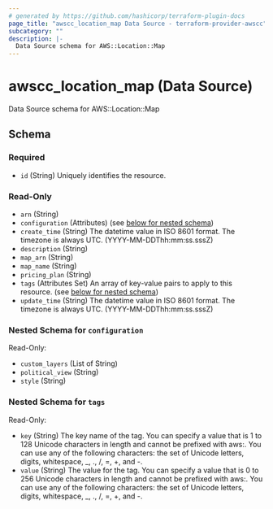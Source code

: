 ```yaml
---
# generated by https://github.com/hashicorp/terraform-plugin-docs
page_title: "awscc_location_map Data Source - terraform-provider-awscc"
subcategory: ""
description: |-
  Data Source schema for AWS::Location::Map
---
```


# awscc_location_map (Data Source)

Data Source schema for AWS::Location::Map



<!-- schema generated by tfplugindocs -->
## Schema

### Required

- `id` (String) Uniquely identifies the resource.

### Read-Only

- `arn` (String)
- `configuration` (Attributes) (see [below for nested schema](#nestedatt--configuration))
- `create_time` (String) The datetime value in ISO 8601 format. The timezone is always UTC. (YYYY-MM-DDThh:mm:ss.sssZ)
- `description` (String)
- `map_arn` (String)
- `map_name` (String)
- `pricing_plan` (String)
- `tags` (Attributes Set) An array of key-value pairs to apply to this resource. (see [below for nested schema](#nestedatt--tags))
- `update_time` (String) The datetime value in ISO 8601 format. The timezone is always UTC. (YYYY-MM-DDThh:mm:ss.sssZ)

<a id="nestedatt--configuration"></a>
### Nested Schema for `configuration`

Read-Only:

- `custom_layers` (List of String)
- `political_view` (String)
- `style` (String)


<a id="nestedatt--tags"></a>
### Nested Schema for `tags`

Read-Only:

- `key` (String) The key name of the tag. You can specify a value that is 1 to 128 Unicode characters in length and cannot be prefixed with aws:. You can use any of the following characters: the set of Unicode letters, digits, whitespace, _, ., /, =, +, and -.
- `value` (String) The value for the tag. You can specify a value that is 0 to 256 Unicode characters in length and cannot be prefixed with aws:. You can use any of the following characters: the set of Unicode letters, digits, whitespace, _, ., /, =, +, and -.
